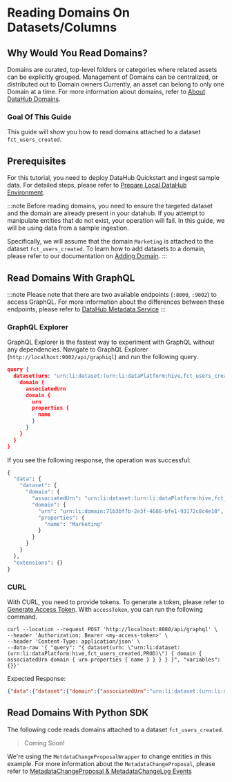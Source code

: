 # Reading Domains On Datasets/Columns

## Why Would You Read Domains? 
Domains are curated, top-level folders or categories where related assets can be explicitly grouped. Management of Domains can be centralized, or distributed out to Domain owners Currently, an asset can belong to only one Domain at a time.
For more information about domains, refer to [About DataHub Domains](/docs/domains.md).

### Goal Of This Guide
This guide will show you how to read domains attached to a dataset `fct_users_created`.

## Prerequisites
For this tutorial, you need to deploy DataHub Quickstart and ingest sample data. 
For detailed steps, please refer to [Prepare Local DataHub Environment](/docs/api/tutorials/references/prepare-datahub.md).

:::note
Before reading domains, you need to ensure the targeted dataset and the domain are already present in your datahub. 
If you attempt to manipulate entities that do not exist, your operation will fail. 
In this guide, we will be using data from a sample ingestion.

Specifically, we will assume that the domain `Marketing` is attached to the dataset `fct_users_created`. 
To learn how to add datasets to a domain, please refer to our documentation on [Adding Domain](/docs/api/tutorials/adding-domain.md).
:::


## Read Domains With GraphQL

:::note
Please note that there are two available endpoints (`:8000`, `:9002`) to access GraphQL.
For more information about the differences between these endpoints, please refer to [DataHub Metadata Service](../../../metadata-service/README.md#graphql-api)
:::
### GraphQL Explorer
GraphQL Explorer is the fastest way to experiment with GraphQL without any dependencies. 
Navigate to GraphQL Explorer (`http://localhost:9002/api/graphiql`) and run the following query.

```json
query {
  dataset(urn: "urn:li:dataset:(urn:li:dataPlatform:hive,fct_users_created,PROD)") {
    domain {
      associatedUrn
      domain {
        urn
        properties {
          name
        }
      }
    }
  }
}
```


If you see the following response, the operation was successful:
```python
{
  "data": {
    "dataset": {
      "domain": {
        "associatedUrn": "urn:li:dataset:(urn:li:dataPlatform:hive,fct_users_created,PROD)",
        "domain": {
          "urn": "urn:li:domain:71b3bf7b-2e3f-4686-bfe1-93172c8c4e10",
          "properties": {
            "name": "Marketing"
          }
        }
      }
    }
  },
  "extensions": {}
}
```


### CURL

With CURL, you need to provide tokens. To generate a token, please refer to [Generate Access Token](/docs/api/tutorials/references/generate-access-token.md). 
With `accessToken`, you can run the following command.

```shell
curl --location --request POST 'http://localhost:8080/api/graphql' \
--header 'Authorization: Bearer <my-access-token>' \
--header 'Content-Type: application/json' \
--data-raw '{ "query": "{ dataset(urn: \"urn:li:dataset:(urn:li:dataPlatform:hive,fct_users_created,PROD)\") { domain { associatedUrn domain { urn properties { name } } } } }", "variables":{}}'
```
Expected Response:
```json
{"data":{"dataset":{"domain":{"associatedUrn":"urn:li:dataset:(urn:li:dataPlatform:hive,fct_users_created,PROD)","domain":{"urn":"urn:li:domain:71b3bf7b-2e3f-4686-bfe1-93172c8c4e10","properties":{"name":"Marketing"}}}}},"extensions":{}}
```

## Read Domains With Python SDK

The following code reads domains attached to a dataset `fct_users_created`.
> Coming Soon! 

We're using the `MetdataChangeProposalWrapper` to change entities in this example.
For more information about the `MetadataChangeProposal`, please refer to [MetadataChangeProposal & MetadataChangeLog Events](/docs/advanced/mcp-mcl.md)




